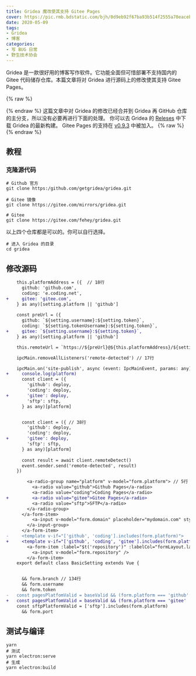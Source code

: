 ```yaml
---
title: Gridea 魔改使其支持 Gitee Pages
cover: https://pic.rmb.bdstatic.com/bjh/0d9eb92f67ba93b514f2555a70eacebe.png
date: 2020-05-09
tags:
- Gridea
- 博客
categories:
- 写 BUG 日常
- 野生技术协会
---
```

Gridea 是一款很好用的博客写作软件。它功能全面但可惜部署不支持国内的 Gitee 代码储存仓库。本篇文章将对 Gridea 进行源码上的修改使其支持 Gitee Pages。
<!--more-->
{% raw %}<article class="message is-info"><div class="message-body">{% endraw %}
这篇文章中对 Gridea 的修改已经合并到 Gridea 再 GitHub 仓库的主分支，所以没有必要再进行下面的处理。
你可以去 Gridea 的 [Releses](https://github.com/getgridea/gridea/releases/latest) 中下载 Gridea 的最新构建。
Gitee Pages 的支持在 [v0.9.3](https://github.com/getgridea/gridea/releases/tag/v0.9.3) 中被加入。
{% raw %}</div></article>{% endraw %}

## 教程

### 克隆源代码

```
# Github 官方
git clone https:/github.com/getgridea/gridea.git

# Gitee 镜像
git clone https://gitee.com/mirrors/gridea.git

# Gitee
git clone https://gitee.com/fehey/gridea.git
```

以上四个仓库都是可以的。你可以自行选择。

```
# 进入 Gridea 的目录
cd gridea
```

## 修改源码

``` diff src/server/deploy.ts >folded
    this.platformAddress = ({  // 18行
      github: 'github.com',
      coding: 'e.coding.net',
+     gitee: 'gitee.com',
    } as any)[setting.platform || 'github']
  
    const preUrl = ({
      github: `${setting.username}:${setting.token}`,
      coding: `${setting.tokenUsername}:${setting.token}`,
+     gitee: `${setting.username}:${setting.token}`,
    } as any)[setting.platform || 'github']

    this.remoteUrl = `https://${preUrl}@${this.platformAddress}/${setting.username}/${setting.repository}.git`
```

``` diff src/server/events/deploy.ts>folded
    ipcMain.removeAllListeners('remote-detected') // 17行

    ipcMain.on('site-publish', async (event: IpcMainEvent, params: any) => {
+     console.log(platform)
      const client = ({
        'github': deploy,
        'coding': deploy,
+       'gitee': deploy,
        'sftp': sftp,
      } as any)[platform]


      const client = ({ // 38行
        'github': deploy,
        'coding': deploy,
+       'gitee': deploy,
        'sftp': sftp,
      } as any)[platform]
      
      const result = await client.remoteDetect()
      event.sender.send('remote-detected', result)
    })
```

``` diff src/views/setting/includes/BasicSetting.vue >folded
        <a-radio-group name="platform" v-model="form.platform"> // 5行
          <a-radio value="github">Github Pages</a-radio>
          <a-radio value="coding">Coding Pages</a-radio>
+         <a-radio value="gitee">Gitee Pages</a-radio>
          <a-radio value="sftp">SFTP</a-radio>
        </a-radio-group>
      </a-form-item>
          <a-input v-model="form.domain" placeholder="mydomain.com" style="width: calc(100% - 96px);" />
        </a-input-group>
      </a-form-item>
-     <template v-if="['github', 'coding'].includes(form.platform)">
+     <template v-if="['github', 'coding', 'gitee'].includes(form.platform)">
        <a-form-item :label="$t('repository')" :labelCol="formLayout.label" :wrapperCol="formLayout.wrapper" :colon="false">
          <a-input v-model="form.repository" />
        </a-form-item>
    export default class BasicSetting extends Vue {


      && form.branch // 134行
      && form.username
      && form.token
-   const pagesPlatfomValid = baseValid && (form.platform === 'github' || (form.platform === 'coding' && form.tokenUsername))
+   const pagesPlatfomValid = baseValid && (form.platform === 'gitee' || form.platform === 'github' || (form.platform === 'coding' && form.tokenUsername))
    const sftpPlatformValid = ['sftp'].includes(form.platform)
      && form.port
```

## 测试与编译

``` 需要安装 yarn 和 electron
yarn
# 测试
yarn electron:serve
# 生成
yarn electron:build
```
